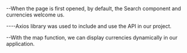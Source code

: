 


--When the page is first opened, by default, the Search component and currencies welcome us.

----Axios library was used to include and use the API in our project.

--With the map function, we can display currencies dynamically in our application.
